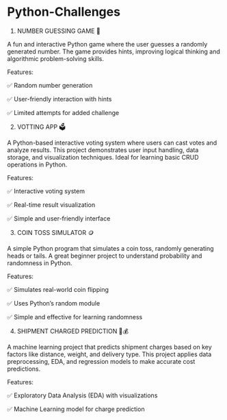 # Python-Challenges

1.	NUMBER GUESSING GAME 🎲
   
A fun and interactive Python game where the user guesses a randomly generated number. The game provides hints, improving logical thinking and algorithmic problem-solving skills.

Features:

✅ Random number generation

✅ User-friendly interaction with hints

✅ Limited attempts for added challenge


2.	VOTTING APP 🗳️
   
A Python-based interactive voting system where users can cast votes and analyze results. This project demonstrates user input handling, data storage, and visualization techniques. Ideal for learning basic CRUD operations in Python.

Features:

✅ Interactive voting system

✅ Real-time result visualization

✅ Simple and user-friendly interface


3.	COIN TOSS SIMULATOR 🪙
   
A simple Python program that simulates a coin toss, randomly generating heads or tails. A great beginner project to understand probability and randomness in Python.

Features:

✅ Simulates real-world coin flipping

✅ Uses Python’s random module

✅ Simple and effective for learning randomness


4.	SHIPMENT CHARGED PREDICTION 🚚💰
   
A machine learning project that predicts shipment charges based on key factors like distance, weight, and delivery type. This project applies data preprocessing, EDA, and regression models to make accurate cost predictions.

Features:

✅ Exploratory Data Analysis (EDA) with visualizations

✅ Machine Learning model for charge prediction
